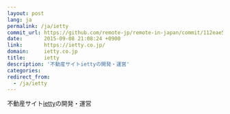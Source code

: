 ```yaml
---
layout: post
lang: ja
permalink: /ja/ietty
commit_url: https://github.com/remote-jp/remote-in-japan/commit/112eae51a8d222ebdc7a6fd4b8031aed967826c1
date:       2015-09-08 21:08:24 +0900
link:       https://ietty.co.jp/
domain:     ietty.co.jp
title:      ietty
description: '不動産サイトiettyの開発・運営'
categories: 
redirect_from:
  - /ja/ietty
---
```


<p>不動産サイト<a href="https://ietty.me/">ietty</a>の開発・運営</p>
